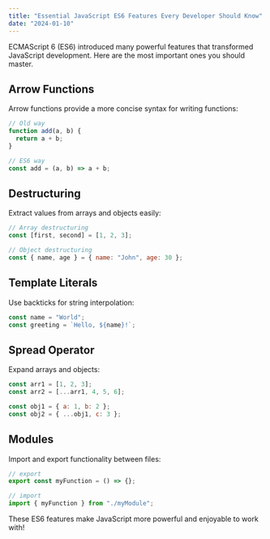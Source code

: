 ```yaml
---
title: "Essential JavaScript ES6 Features Every Developer Should Know"
date: "2024-01-10"
---
```


ECMAScript 6 (ES6) introduced many powerful features that transformed JavaScript development. Here are the most important ones you should master.

## Arrow Functions

Arrow functions provide a more concise syntax for writing functions:

```javascript
// Old way
function add(a, b) {
  return a + b;
}

// ES6 way
const add = (a, b) => a + b;
```

## Destructuring

Extract values from arrays and objects easily:

```javascript
// Array destructuring
const [first, second] = [1, 2, 3];

// Object destructuring
const { name, age } = { name: "John", age: 30 };
```

## Template Literals

Use backticks for string interpolation:

```javascript
const name = "World";
const greeting = `Hello, ${name}!`;
```

## Spread Operator

Expand arrays and objects:

```javascript
const arr1 = [1, 2, 3];
const arr2 = [...arr1, 4, 5, 6];

const obj1 = { a: 1, b: 2 };
const obj2 = { ...obj1, c: 3 };
```

## Modules

Import and export functionality between files:

```javascript
// export
export const myFunction = () => {};

// import
import { myFunction } from "./myModule";
```

These ES6 features make JavaScript more powerful and enjoyable to work with!
